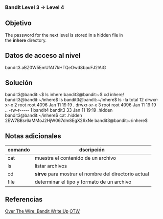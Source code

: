 ### Bandit Level 3 → Level 4

## Objetivo
The password for the next level is stored in a hidden file in the **inhere** directory.

## Datos de acceso al nivel
bandit3
aBZ0W5EmUfAf7kHTQeOwd8bauFJ2lAiG

## Solución
bandit3@bandit:~$ ls
inhere 
bandit3@bandit:~$ cd inhere/
bandit3@bandit:~/inhere$ ls
bandit3@bandit:~/inhere$ ls -la 
total 12 
drwxr-xr-x 2 root root 4096 Jan 11 19:19 .
drwxr-xr-x 3 root root 4096 Jan 11 19:19 ..
-rw-r----- 1 bandit4 bandit3 33 Jan 11 19:19 .hidden bandit3@bandit:~/inhere$ cat .hidden 2EW7BBsr6aMMoJ2HjW067dm8EgX26xNe
bandit3@bandit:~/inhere$

## Notas adicionales

| comando | dscripción |
|-----|-----|
| cat | muestra el contenido de un archivo |
| ls | listar archivos |
| cd | **sirve** para mostrar el nombre del directorio actual |
| file |determinar el tipo y formato de un archivo |


## Referencias
[Over The Wire: Bandit Write Up](https://jwuk.files.wordpress.com/2016/05/writeup1.pdf)
[OTW](https://axcheron.github.io/writeups/otw/bandit/)
